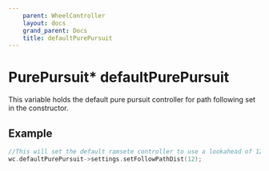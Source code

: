 ```yaml
---
    parent: WheelController
    layout: docs
    grand_parent: Docs
    title: defaultPurePursuit
---
```

# PurePursuit\* defaultPurePursuit
This variable holds the default pure pursuit controller for path following set in the constructor. 

## Example
```cpp
//This will set the default ramsete controller to use a lookahead of 12 inches
wc.defaultPurePursuit->settings.setFollowPathDist(12);
```